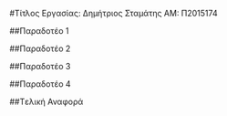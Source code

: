 ﻿#Τίτλος Εργασίας:
Δημήτριος Σταμάτης
ΑΜ: Π2015174

##Παραδοτέο 1


##Παραδοτέο 2


##Παραδοτέο 3


##Παραδοτέο 4


##Tελική Αναφορά

